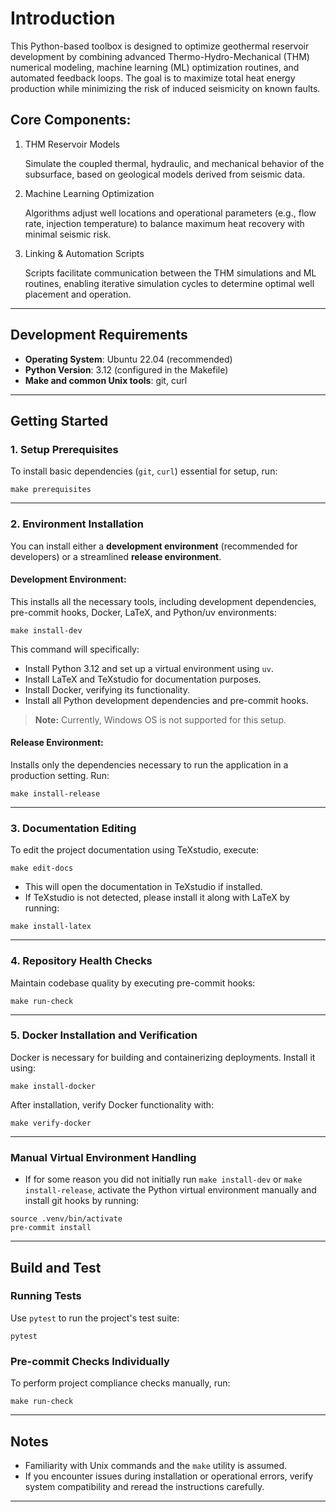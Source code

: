# Introduction

This Python-based toolbox is designed to optimize geothermal reservoir development by combining advanced Thermo-Hydro-Mechanical (THM) numerical modeling, machine learning (ML) optimization routines, and automated feedback loops. The goal is to maximize total heat energy production while minimizing the risk of induced seismicity on known faults.

## Core Components:

1. THM Reservoir Models

    Simulate the coupled thermal, hydraulic, and mechanical behavior of the subsurface, based on geological models derived from seismic data.

2. Machine Learning Optimization

    Algorithms adjust well locations and operational parameters (e.g., flow rate, injection temperature) to balance maximum heat recovery with minimal seismic risk.

3. Linking & Automation Scripts

    Scripts facilitate communication between the THM simulations and ML routines, enabling iterative simulation cycles to determine optimal well placement and operation.

---

## Development Requirements

- **Operating System**: Ubuntu 22.04 (recommended)
- **Python Version**: 3.12 (configured in the Makefile)
- **Make and common Unix tools**: git, curl

---

## Getting Started

### 1. Setup Prerequisites

To install basic dependencies (`git`, `curl`) essential for setup, run:

```shell
make prerequisites
```

---

### 2. Environment Installation

You can install either a **development environment** (recommended for developers) or a streamlined **release environment**.

#### Development Environment:

This installs all the necessary tools, including development dependencies, pre-commit hooks, Docker, LaTeX, and Python/uv environments:

```shell
make install-dev
```

This command will specifically:

- Install Python 3.12 and set up a virtual environment using `uv`.
- Install LaTeX and TeXstudio for documentation purposes.
- Install Docker, verifying its functionality.
- Install all Python development dependencies and pre-commit hooks.

> **Note:** Currently, Windows OS is not supported for this setup.

#### Release Environment:

Installs only the dependencies necessary to run the application in a production setting. Run:

```shell
make install-release
```

---

### 3. Documentation Editing

To edit the project documentation using TeXstudio, execute:

```shell
make edit-docs
```

- This will open the documentation in TeXstudio if installed.
- If TeXstudio is not detected, please install it along with LaTeX by running:
```shell
make install-latex
```

---

### 4. Repository Health Checks

Maintain codebase quality by executing pre-commit hooks:

```shell
make run-check
```

---

### 5. Docker Installation and Verification

Docker is necessary for building and containerizing deployments. Install it using:

```shell
make install-docker
```

After installation, verify Docker functionality with:

```shell
make verify-docker
```

---

### Manual Virtual Environment Handling

- If for some reason you did not initially run `make install-dev` or `make install-release`, activate the Python virtual environment manually and install git hooks by running:

```shell
source .venv/bin/activate
pre-commit install
```

---

## Build and Test

### Running Tests

Use `pytest` to run the project's test suite:

```shell
pytest
```

### Pre-commit Checks Individually

To perform project compliance checks manually, run:

```shell
make run-check
```

---

## Notes

- Familiarity with Unix commands and the `make` utility is assumed.
- If you encounter issues during installation or operational errors, verify system compatibility and reread the instructions carefully.

---
